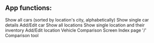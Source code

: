 App functions:
----------------
  Show all cars (sorted by location's city, alphabetically)
  Show single car details
  Add/Edit car
  Show all locations
  Show single location and their inventory
  Add/Edit location
  Vehicle Comparison Screen
  Index page '/'
  Comparison tool
